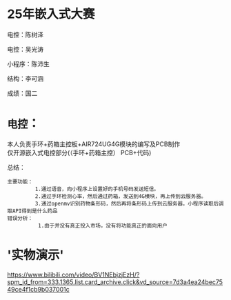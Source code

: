 # 25年嵌入式大赛
  电控：陈树泽
  
  电控：吴光涛
  
  小程序：陈沛生

  结构：李可涵

  成绩：国二
  
`电控`：
===
  本人负责手环+药箱主控板+AIR724UG4G模块的编写及PCB制作<br>
  仅开源嵌入式电控部分(（手环+药箱主控） PCB+代码)<br>
  
  总结：<br>

    主要功能：
             1.通过语音，向小程序上设置好的手机号码发送短信。
             2.通过手环检测心率，然后通过药箱，发送到4G模块，再上传到云服务器。
             3.通过openmv识别药物条形码，然后再将条形码上传到云服务器，小程序读取后调取API得到是什么药品
    错误分析：
              1.由于并没有真正投入市场，没有将功能真正的面向用户


'实物演示'<br>
=
https://www.bilibili.com/video/BV1NEbjzjEzH/?spm_id_from=333.1365.list.card_archive.click&vd_source=7d3a4ea24bec7549ce4f1cb9b037001c<br>








 

 

    
           
           
           
  

  

